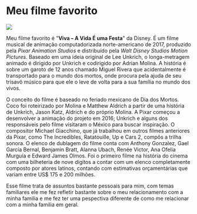 # **Meu filme favorito**

![](https://66.media.tumblr.com/72235cdb7deb8e4d086efd60aac81c59/tumblr_p1bqz7QHQ41w1aidxo3_r1_540.gif)

Meu filme favorito é "**Viva – A Vida É uma Festa**" da Disney. É um filme musical de animação computadorizada norte-americano de 2017, produzido pela *Pixar Animation Studios* e distribuído pela *Walt Disney Studios Motion Pictures*. Baseado em uma ideia original de Lee Unkrich, o longa-metragem animado é dirigido por Unkrich e codirigido por Adrian Molina. A história é sobre um garoto de 12 anos chamado Miguel Rivera que acidentalmente é transportado para o mundo dos mortos, onde procura pela ajuda de seu trisavô músico para que ele o leve de volta para a sua família no mundo dos vivos.

O conceito do filme é baseado no feriado mexicano de Dia dos Mortos. Coco foi roteirizado por Molina e Matthew Aldrich a partir de uma história de Unkrich, Jason Katz, Aldrich e do próprio Molina. A Pixar começou a desenvolver a animação do projeto em 2016; Unkrich e alguns dos responsáveis pelo filme visitaram o México para buscar inspiração. O compositor Michael Giacchino, que já trabalhou em outros filmes anteriores da Pixar, como The Incredibles, Ratatouille, Up e Cars 2, compôs a trilha sonora. O elenco de dublagem do filme conta com Anthony Gonzalez, Gael García Bernal, Benjamin Bratt, Alanna Ubach, Renée Victor, Ana Ofelia Murguía e Edward James Olmos. Foi o primeiro filme na história do cinema com uma bilheteria de nove dígitos a contar com um elenco completamente composto por atores latinos, contando com estimativas orçamentárias que variam entre US$ 175 e 200 milhões.

Esse filme trata de assuntos bastante pessoais para mim, com temas familiares ele me fez refletir bastante sobre o meu relacionamento com a minha familia e me fez ter uma pespectiva diferente de como me relacionar com a minha familia em geral.

